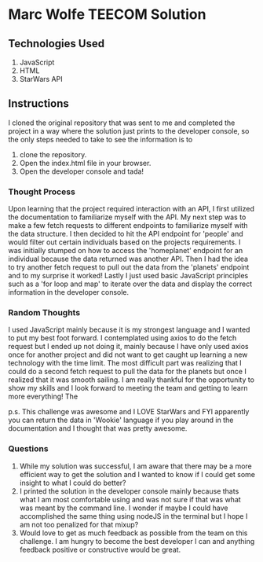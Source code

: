 # Marc Wolfe TEECOM Solution

## Technologies Used

1. JavaScript
2. HTML
3. StarWars API

## Instructions
I cloned the original repository that was sent to me and completed the project in a way where the solution just prints to the developer console, so the only steps needed to take to see the information is to 
1. clone the repository. 
2. Open the index.html file in your browser. 
3. Open the developer console and tada! 

### Thought Process
Upon learning that the project required interaction with an API, I first utilized the documentation to familiarize myself with the API. My next step was to make a few fetch requests to different endpoints to familiarize myself with the data structure. I then decided to hit the API endpoint for 'people' and would filter out certain individuals based on the projects requirements. I was initially stumped on how to access the 'homeplanet' endpoint for an individual because the data returned was another API. Then I had the idea to try another fetch request to pull out the data from the 'planets' endpoint and to my surprise it worked! Lastly I just used basic JavaScript principles such as a 'for loop and map' to iterate over the data and display the correct information in the developer console. 

### Random Thoughts
I used JavaScript mainly because it is my strongest language and I wanted to put my best foot forward. I contemplated using axios to do the fetch request but I ended up not doing it, mainly because I have only used axios once for another project and did not want to get caught up learning a new technology with the  time limit. The most difficult part was realizing that I could do a second fetch request to pull the data for the planets but once I realized that it was smooth sailing. I am really thankful for the opportunity to show my skills and I look forward to meeting the team and getting to learn more everything! The

p.s. This challenge was awesome and I LOVE StarWars and FYI apparently you can return the data in 'Wookie' language if you play around in the documentation and I thought that was pretty awesome.

### Questions 
1. While my solution was successful, I am aware that there may be a more efficient way to get the solution and I wanted to know if I could get some insight to what I could do better?
2. I printed the solution in the developer console mainly because thats what I am most comfortable using and was not sure if that was what was meant by the command line. I wonder if maybe I could have accomplished the same thing using nodeJS in the terminal but I hope I am not too penalized for that mixup?
3. Would love to get as much feedback as possible from the team on this challenge. I am hungry to become the best developer I can and anything feedback positive or constructive would be great.


